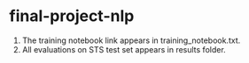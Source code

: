 # final-project-nlp

1. The training notebook link appears in training_notebook.txt.
1. All evaluations on STS test set appears in results folder.
